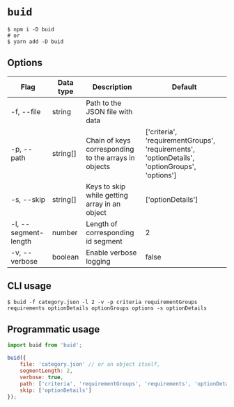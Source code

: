 # `buid`

```shell script
$ npm i -D buid
# or
$ yarn add -D buid
```

## Options

| Flag                 | Data type | Description                                          | Default                                                                                       |
|----------------------|-----------|------------------------------------------------------|-----------------------------------------------------------------------------------------------|
| -f, --file           | string    | Path to the JSON file with data                      |                                                                                               |
| -p, --path           | string[]  | Chain of keys corresponding to the arrays in objects | ['criteria', 'requirementGroups', 'requirements', 'optionDetails', 'optionGroups', 'options'] |
| -s, --skip           | string[]  | Keys to skip while getting array in an object        | ['optionDetails']                                                                             |
| -l, --segment-length | number    | Length of corresponding id segment                   | 2                                                                                             |
| -v, --verbose        | boolean   | Enable verbose logging                               | false                                                                                         |

## CLI usage

```shell script
$ buid -f category.json -l 2 -v -p criteria requirementGroups requirements optionDetails optionGroups options -s optionDetails
```

## Programmatic usage

```javascript
import buid from 'buid';

buid({
    file: 'category.json' // or an object itself,
    segmentLength: 2,
    verbose: true,
    path: ['criteria', 'requirementGroups', 'requirements', 'optionDetails', 'optionGroups', 'options'],
    skip: ['optionDetails'] 
});
```
